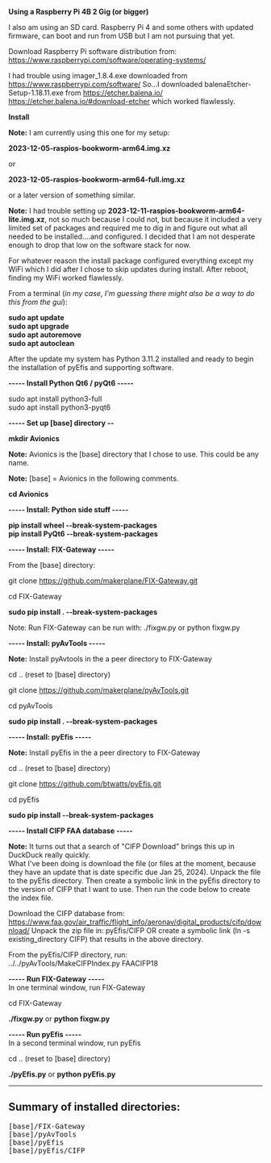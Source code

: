 
**Using a Raspberry Pi 4B 2 Gig (or bigger)**

I also am using an SD card.  Raspberry Pi 4 and some others with updated firmware, can boot 
and run from USB but I am not pursuing that yet.

Download Raspberry Pi software distribution from:  https://www.raspberrypi.com/software/operating-systems/

I had trouble using imager_1.8.4.exe downloaded from https://www.raspberrypi.com/software/
So...I downloaded balenaEtcher-Setup-1.18.11.exe from https://etcher.balena.io/ https://etcher.balena.io/#download-etcher
which worked flawlessly.

**Install**

  **Note:**  I am currently using this one for my setup:

**2023-12-05-raspios-bookworm-arm64.img.xz**

or

**2023-12-05-raspios-bookworm-arm64-full.img.xz**

or a later version of something similar.

**Note:**  I had trouble setting up **2023-12-11-raspios-bookworm-arm64-lite.img.xz**, not
so much because I could not, but because it included a very limited set of packages and required
me to dig in and figure out what all needed to be installed....and configured.  I decided that I
am not desperate enough to drop that low on the software stack for now.

For whatever reason the install package configured everything except my WiFi which I did after I
chose to skip updates during install.  After reboot, finding my WiFi worked flawlessly.

From a terminal (_in my case, I'm guessing there might also be a way to do this from the gui_):

**sudo apt update**
<br/>
**sudo apt upgrade**
<br/>
**sudo apt autoremove**
<br/>
**sudo apt autoclean**

After the update my system has Python 3.11.2 installed and ready to begin the installation of pyEfis
and supporting software.


**-----  Install Python Qt6 / pyQt6  -----**

sudo apt install python3-full
<br/>
sudo apt install python3-pyqt6


**-----  Set up [base] directory --**
<!--
**--with virtual environment (optional)  -----**

**Note:**  This step might be causing problems later.

_working on it_...
-->

**mkdir Avionics**


**Note:**  Avionics is the [base] directory that I chose to use.  This could be any name.


**Note:**  [base] = Avionics in the following comments.

<!--
**python -m venv Avionics**
<br/>
-->
**cd Avionics**
<!--
<br/>
**source bin/activate**
-->

**-----  Install:  Python side stuff  -----**

**pip install wheel --break-system-packages**
<br/>
**pip install PyQt6 --break-system-packages**


**-----  Install:  FIX-Gateway  -----**

From the [base] directory:

git clone https://github.com/makerplane/FIX-Gateway.git

cd FIX-Gateway

<!--
**sudo python setup.py install**
-->
**sudo pip install . --break-system-packages**

Note:  Run FIX-Gateway can be run with:
       ./fixgw.py   or   python fixgw.py

<!--
       To-Do:  fixgw   should be able to run this, but currently does not
-->
**-----  Install:  pyAvTools  -----**

**Note:**  Install pyAvtools in the a peer directory to FIX-Gateway

cd .. (reset to [base] directory)

git clone https://github.com/makerplane/pyAvTools.git

cd pyAvTools

<!--
sudo python setup.py install
-->
**sudo pip install . --break-system-packages**

**-----  Install:  pyEfis  -----**

**Note:**  Install pyEfis in the a peer directory to FIX-Gateway

cd ..  (reset to [base] directory)

git clone https://github.com/btwatts/pyEfis.git

cd pyEfis

**sudo pip install --break-system-packages**


**-----  Install CIFP FAA database  -----**


**Note:** It turns out that a search of "CIFP Download" brings this up in DuckDuck really quickly.
<br/>
What I've been doing is download the file (or files at the moment, because they have an update that is date specific due Jan 25, 2024).  Unpack the file to the pyEfis directory.  Then create a symbolic link in the pyEfis directory to the version of CIFP that I want to use.  Then run the code below to create the index file.
<p/>

Download the CIFP database from:  https://www.faa.gov/air_traffic/flight_info/aeronav/digital_products/cifp/download/ 
Unpack the zip file in:  pyEfis/CIFP
OR create a symbolic link (ln -s existing_directory CIFP) that results in the above directory.
<p/>
From the pyEfis/CIFP directory, run:
<br/>../../pyAvTools/MakeCIFPIndex.py FAACIFP18

**-----  Run FIX-Gateway  -----**<br/>
In one terminal window, run FIX-Gateway

cd FIX-Gateway

**./fixgw.py**   or   **python fixgw.py**

**-----  Run pyEfis  -----**<br/>
In a second terminal window, run pyEfis

cd ..  (reset to [base] directory)

**./pyEfis.py**   or   **python pyEfis.py**




-----
Summary of installed directories:
-----
<pre>
[base]/FIX-Gateway
[base]/pyAvTools
[base]/pyEfis
[base]/pyEfis/CIFP
</pre>

